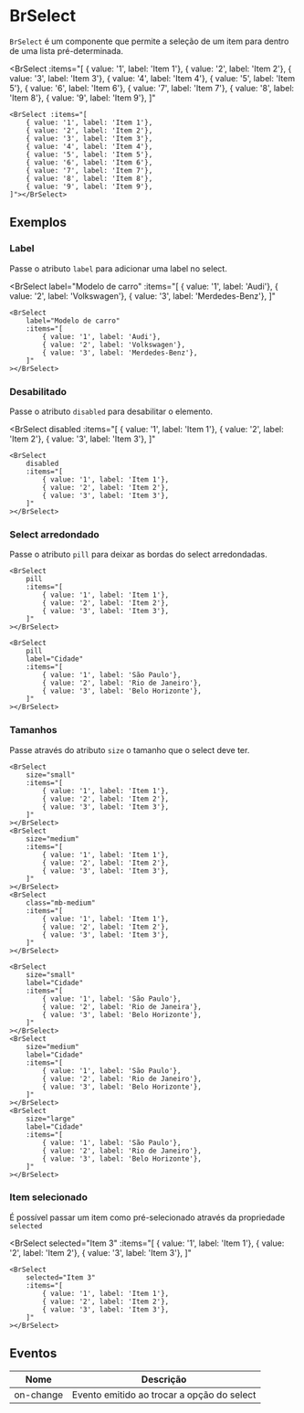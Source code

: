 <script setup>
import BrSelect from '../../src/components/select/BrSelect.vue'
</script>

# BrSelect <Badge type="warning" text="alpha" />

`BrSelect` é um componente que permite a seleção de um item para dentro de uma lista pré-determinada.

<BrSelect 
	:items="[
		{ value: '1', label: 'Item 1'}, 
		{ value: '2', label: 'Item 2'}, 
		{ value: '3', label: 'Item 3'},
		{ value: '4', label: 'Item 4'}, 
		{ value: '5', label: 'Item 5'}, 
		{ value: '6', label: 'Item 6'},
		{ value: '7', label: 'Item 7'}, 
		{ value: '8', label: 'Item 8'}, 
		{ value: '9', label: 'Item 9'},
	]"
></BrSelect>

```vue
<BrSelect :items="[
	{ value: '1', label: 'Item 1'}, 
	{ value: '2', label: 'Item 2'}, 
	{ value: '3', label: 'Item 3'},
	{ value: '4', label: 'Item 4'}, 
	{ value: '5', label: 'Item 5'}, 
	{ value: '6', label: 'Item 6'},
	{ value: '7', label: 'Item 7'}, 
	{ value: '8', label: 'Item 8'}, 
	{ value: '9', label: 'Item 9'},
]"></BrSelect>
```

## Exemplos

### Label

Passe o atributo `label` para adicionar uma label no select.

<BrSelect
	label="Modelo de carro"
	:items="[
		{ value: '1', label: 'Audi'},
		{ value: '2', label: 'Volkswagen'},
		{ value: '3', label: 'Merdedes-Benz'},
	]"
></BrSelect>

```vue
<BrSelect 
	label="Modelo de carro"
	:items="[
		{ value: '1', label: 'Audi'},
		{ value: '2', label: 'Volkswagen'},
		{ value: '3', label: 'Merdedes-Benz'},
	]"
></BrSelect>
```

### Desabilitado

Passe o atributo `disabled` para desabilitar o elemento.

<BrSelect
	disabled
	:items="[
		{ value: '1', label: 'Item 1'},
		{ value: '2', label: 'Item 2'},
		{ value: '3', label: 'Item 3'},
	]"
></BrSelect>

```vue
<BrSelect 
	disabled
	:items="[
		{ value: '1', label: 'Item 1'},
		{ value: '2', label: 'Item 2'},
		{ value: '3', label: 'Item 3'},
	]"
></BrSelect>
```

### Select arredondado

Passe o atributo `pill` para deixar as bordas do select arredondadas.

<div class="inline-block w-full">
	<BrSelect
		class="mb-medium"
		pill
		:items="[
			{ value: '1', label: 'Item 1'},
			{ value: '2', label: 'Item 2'},
			{ value: '3', label: 'Item 3'},
		]"
	></BrSelect>
	<BrSelect
		pill
		class="mb-medium"
		label="Cidade"
		:items="[
			{ value: '1', label: 'São Paulo'},
			{ value: '2', label: 'Rio de Janeiro'},
			{ value: '3', label: 'Belo Horizonte'},
		]"
	></BrSelect>
</div>

```vue
<BrSelect 
	pill
	:items="[
		{ value: '1', label: 'Item 1'},
		{ value: '2', label: 'Item 2'},
		{ value: '3', label: 'Item 3'},
	]"
></BrSelect>

<BrSelect
	pill
	label="Cidade"
	:items="[
		{ value: '1', label: 'São Paulo'},
		{ value: '2', label: 'Rio de Janeiro'},
		{ value: '3', label: 'Belo Horizonte'},
	]"
></BrSelect>
```

### Tamanhos

Passe através do atributo `size` o tamanho que o select deve ter.

<div class="inline-block w-full">
	<BrSelect
		class="mb-medium"
		size="small"
		:items="[
			{ value: '1', label: 'Item 1'},
			{ value: '2', label: 'Item 2'},
			{ value: '3', label: 'Item 3'},
		]"
	></BrSelect>
	<BrSelect
		size="medium"
		class="mb-medium"
		:items="[
			{ value: '1', label: 'Item 1'},
			{ value: '2', label: 'Item 2'},
			{ value: '3', label: 'Item 3'},
		]"
	></BrSelect>
	<BrSelect
		size="large"
		class="mb-2x-large"
		:items="[
			{ value: '1', label: 'Item 1'},
			{ value: '2', label: 'Item 2'},
			{ value: '3', label: 'Item 3'},
		]"
	></BrSelect>
</div>

<div class="inline-block w-full">
	<BrSelect
		class="mb-medium"
		size="small"
		label="Cidade"
		:items="[
			{ value: '1', label: 'São Paulo'},
			{ value: '2', label: 'Rio de Janeira'},
			{ value: '3', label: 'Belo Horizonte'},
		]"
	></BrSelect>
	<BrSelect
		size="medium"
		class="mb-medium"
		label="Cidade"
		:items="[
			{ value: '1', label: 'São Paulo'},
			{ value: '2', label: 'Rio de Janeiro'},
			{ value: '3', label: 'Belo Horizonte'},
		]"
	></BrSelect>
	<BrSelect
		size="large"
		class="mb-medium"
		label="Cidade"
		:items="[
			{ value: '1', label: 'São Paulo'},
			{ value: '2', label: 'Rio de Janeiro'},
			{ value: '3', label: 'Belo Horizonte'},
		]"
	></BrSelect>
</div>

```vue
<BrSelect
	size="small"
	:items="[
		{ value: '1', label: 'Item 1'},
		{ value: '2', label: 'Item 2'},
		{ value: '3', label: 'Item 3'},
	]"
></BrSelect>
<BrSelect
	size="medium"
	:items="[
		{ value: '1', label: 'Item 1'},
		{ value: '2', label: 'Item 2'},
		{ value: '3', label: 'Item 3'},
	]"
></BrSelect>
<BrSelect
	class="mb-medium"
	:items="[
		{ value: '1', label: 'Item 1'},
		{ value: '2', label: 'Item 2'},
		{ value: '3', label: 'Item 3'},
	]"
></BrSelect>

<BrSelect
	size="small"
	label="Cidade"
	:items="[
		{ value: '1', label: 'São Paulo'},
		{ value: '2', label: 'Rio de Janeira'},
		{ value: '3', label: 'Belo Horizonte'},
	]"
></BrSelect>
<BrSelect
	size="medium"
	label="Cidade"
	:items="[
		{ value: '1', label: 'São Paulo'},
		{ value: '2', label: 'Rio de Janeiro'},
		{ value: '3', label: 'Belo Horizonte'},
	]"
></BrSelect>
<BrSelect
	size="large"
	label="Cidade"
	:items="[
		{ value: '1', label: 'São Paulo'},
		{ value: '2', label: 'Rio de Janeiro'},
		{ value: '3', label: 'Belo Horizonte'},
	]"
></BrSelect>
```

### Item selecionado

É possível passar um item como pré-selecionado através da propriedade `selected`

<BrSelect
	selected="Item 3"
	:items="[
		{ value: '1', label: 'Item 1'},
		{ value: '2', label: 'Item 2'},
		{ value: '3', label: 'Item 3'},
	]"
></BrSelect>

```vue
<BrSelect
	selected="Item 3"
	:items="[
		{ value: '1', label: 'Item 1'},
		{ value: '2', label: 'Item 2'},
		{ value: '3', label: 'Item 3'},
	]"
></BrSelect>
```
## Eventos

| Nome          | Descrição                                                                              |
| ------------- | :------------------------------------------------------------------------------------: |
| on-change     | Evento emitido ao trocar a opção do select                                             |


<style lang="scss">
@import '../../src/styles/index.scss'
</style>